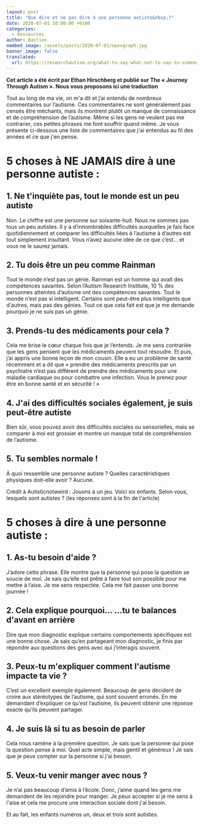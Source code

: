 ```yaml
---
layout: post
title: "Que dire et ne pas dire à une personne autiste&nbsp;?"
date: 2020-07-01 10:00:00 +0100
categories:
  - Ressources
author: Bastien
oembed_image: /assets/posts/2020-07-01/opengraph.jpg
banner_image: false
translated:
  url: https://researchautism.org/what-to-say-what-not-to-say-to-someone-with-autism/
---
```


**Cet article a été écrit par Ethan Hirschberg et publié sur The «&nbsp;Journey Through Autism&nbsp;». Nous vous proposons ici une traduction**




Tout au long de ma vie, on m'a dit et j’ai entendu de nombreux commentaires sur l’autisme.
Ces commentaires ne sont généralement pas censés être méchants, mais ils montrent plutôt un manque de connaissance et de compréhension de l’autisme.
Même si les gens ne veulent pas me contrarier, ces petites phrases me font souffrir quand même.
Je vous présente ci-dessous une liste de commentaires que j'ai entendus au fil des années et ce que j'en pense.

# 5 choses à NE JAMAIS dire à une personne autiste :

## 1. Ne t'inquiète pas, tout le monde est un peu autiste

Non. Le chiffre est une personne sur soixante-huit.
Nous ne sommes pas tous un peu autistes.
Il y a d’innombrables difficultés auxquelles je fais face quotidiennement et comparer les difficultés liées à l’autisme à d’autres est tout simplement insultant.
Vous n’avez aucune idée de ce que c’est… et vous ne le saurez jamais.

## 2. Tu dois être un peu comme Rainman

Tout le monde n’est pas un génie.
Rainman est un homme qui avait des compétences savantes.
Selon l’Autism Research Institute, 10 % des personnes atteintes d’autisme ont des compétences savantes.
Tout le monde n’est pas si intelligent.
Certains sont peut-être plus intelligents que d'autres, mais pas des génies.
Tout ce que cela fait est que je me demande pourquoi je ne suis pas un génie.


## 3. Prends-tu des médicaments pour cela&nbsp;?


Cela me brise le cœur chaque fois que je l’entends.
Je me sens contrariée que les gens pensent que les médicaments peuvent tout résoudre.
Et puis, j’ai appris une bonne leçon de mon cousin. Elle a eu un problème de santé récemment et a dit que « prendre des médicaments prescrits par un psychiatre
n’est pas différent de prendre des médicaments pour une maladie cardiaque ou pour combattre une infection.
Vous le prenez pour être en bonne santé et en sécurité&nbsp;! »

## 4. J'ai des difficultés sociales également, je suis peut-être autiste

Bien sûr, vous pouvez avoir des difficultés sociales ou sensorielles,
mais se comparer à moi 
est grossier et montre un manque total de compréhension de l’autisme.

## 5. Tu sembles normale&nbsp;!

À quoi ressemble une personne autiste&nbsp;? Quelles caractéristiques physiques doit-elle avoir&nbsp;? Aucune.

Crédit à Autisticnotweird : Jouons à un jeu. Voici six enfants. Selon vous, lesquels sont autistes&nbsp;?
(les réponses sont à la fin de l'article)

<amp-img src="/assets/posts/2020-07-01/img.jpg" layout="fixed" class="center" width="600" height="397" alt=""></amp-img>




# 5 choses à dire à une personne autiste :


## 1. As-tu besoin d'aide&nbsp;?

J’adore cette phrase. Elle montre que la personne qui pose la question se soucie de moi.
Je sais qu’elle est prête à faire tout son possible pour me mettre à l’aise. Je me sens respectée. 
Cela me fait passer une bonne journée&nbsp;!

## 2. Cela explique pourquoi... ...tu te balances d'avant en arrière 

Dire que mon diagnostic explique certains comportements spécifiques est une bonne chose.
Je sais qu’en partageant mon diagnostic, je finis par répondre aux questions des gens avec qui j’interagis souvent.

## 3. Peux-tu m'expliquer comment l'autisme impacte ta vie&nbsp;?

C’est un excellent exemple également. Beaucoup de gens décident de croire aux stéréotypes de l’autisme, qui sont souvent erronés. En me demandant d’expliquer ce qu’est l’autisme,
ils peuvent obtenir une réponse exacte qu’ils peuvent partager.

## 4. Je suis là si tu as besoin de parler

Cela nous ramène à la première question.
Je sais que la personne qui pose la question pense à moi.
Quel acte simple, mais gentil et généreux&nbsp;! Je sais que je peux compter sur la personne si j'ai besoin.


## 5. Veux-tu venir manger avec nous&nbsp;?

Je n’ai pas beaucoup d’amis à l’école.
Donc, j’aime quand les gens me demandent de les rejoindre pour manger. 
Je peux accepter si je me sens à l'aise et cela me procure une interaction sociale dont j'ai besoin.



Et au fait, les enfants numéros un, deux et trois sont autistes.
